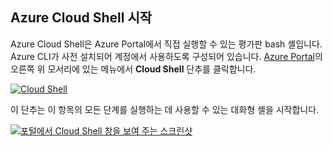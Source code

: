 ## <a name="launch-azure-cloud-shell"></a>Azure Cloud Shell 시작

Azure Cloud Shell은 Azure Portal에서 직접 실행할 수 있는 평가판 bash 셸입니다. Azure CLI가 사전 설치되어 계정에서 사용하도록 구성되어 있습니다. [Azure Portal](https://portal.azure.com)의 오른쪽 위 모서리에 있는 메뉴에서 **Cloud Shell** 단추를 클릭합니다.

[![Cloud Shell](../media/cloud-shell-try-it/cloud-shell-menu.png)](https://portal.azure.com)

이 단추는 이 항목의 모든 단계를 실행하는 데 사용할 수 있는 대화형 셸을 시작합니다.

[![포털에서 Cloud Shell 창을 보여 주는 스크린샷](../media/cloud-shell-try-it/cloud-shell-safari.png)](https://portal.azure.com)